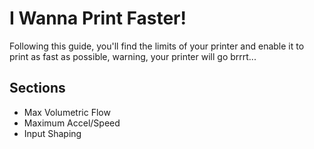 # I Wanna Print Faster!

Following this guide, you'll find the limits of your printer and enable it to print as fast as possible, warning, your printer will go brrrt...



## Sections

- Max Volumetric Flow
- Maximum Accel/Speed
- Input Shaping





